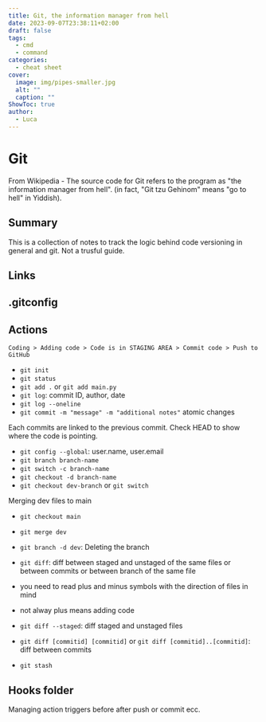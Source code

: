 ```yaml
---
title: Git, the information manager from hell
date: 2023-09-07T23:38:11+02:00
draft: false
tags:
  - cmd
  - command
categories:
  - cheat sheet
cover:
  image: img/pipes-smaller.jpg
  alt: ""
  caption: ""
ShowToc: true
author:
  - Luca
---
```

# Git

From Wikipedia - The source code for Git refers to the program as "the information manager from hell". (in fact, "Git tzu Gehinom" means "go to hell" in Yiddish).

## Summary

This is a collection of notes to track the logic behind code versioning in general and git. Not a trusful guide.

## Links


## .gitconfig


## Actions
```
Coding > Adding code > Code is in STAGING AREA > Commit code > Push to GitHub
```

- `git init`
- `git status`
- `git add .` or `git add main.py`
- `git log`: commit ID, author, date
 - `git log --oneline`
- `git commit -m "message" -m "additional notes"` atomic changes

Each commits are linked to the previous commit.
Check HEAD to show where the code is pointing.

- `git config --global`: user.name, user.email
- `git branch branch-name`
 - `git switch -c branch-name`
 - `git checkout -d branch-name`
- `git checkout dev-branch` or `git switch`

Merging dev files to main
- `git checkout main`
- `git merge dev`

- `git branch -d dev`: Deleting the branch

- `git diff`: diff between staged and unstaged of the same files or between commits or between branch of the same file
 - you need to read plus and minus symbols with the direction of files in mind
 - not alway plus means adding code

 - `git diff --staged`: diff staged and unstaged files
 - `git diff [commitid] [commitid]` or `git diff [commitid]..[commitid]`: diff between commits
 - `git stash`

## Hooks folder
Managing action triggers before after push or commit ecc.

